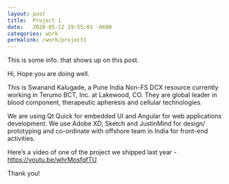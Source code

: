 ```yaml
---
layout: post
title:  Project 1
date:   2020-05-12 19:55:01 -0600
categories: work
permalink: /work/project1
---
```

This is some info. that shows up on this post.

Hi,
Hope you are doing well.

This is Swanand Kalugade, a Pune India Non-FS DCX resource currently working in Terumo BCT, Inc. at Lakewood, CO. They are global leader in blood component, therapeutic apheresis and cellular technologies.

We are using Qt Quick for embedded UI and Angular for web applications development. We use Adobe XD, Sketch and JustinMind for design/ prototyping and co-ordinate with offshore team in India for front-end activities.

Here’s a video of one of the project we shipped last year - https://youtu.be/whrMosfqfTU

Thank you!